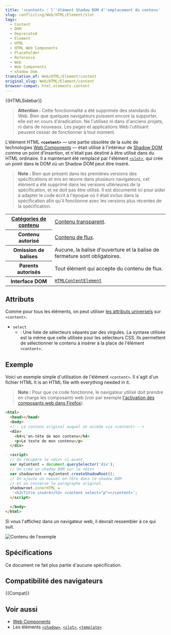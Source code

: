 ```yaml
---
title: '<content> : l''élément Shadow DOM d''emplacement du contenu'
slug: conflicting/Web/HTML/Element/slot
tags:
  - Content
  - DOM
  - Deprecated
  - Element
  - HTML
  - HTML Web Components
  - Placeholder
  - Reference
  - Web
  - Web Components
  - shadow dom
translation_of: Web/HTML/Element/content
original_slug: Web/HTML/Element/content
browser-compat: html.elements.content
---
```


{{HTMLSidebar}}

> **Attention :** Cette fonctionnalité a été supprimée des standards du Web. Bien que quelques navigateurs puissent encore la supporter, elle est en cours d'éradication. Ne l'utilisez ni dans d'anciens projets, ni dans de nouveaux. Les pages et applications Web l'utilisant peuvent cesser de fonctionner à tout moment.

L'élément HTML **`<content>`** — une partie obsolète de la suite de technologies [Web Components](/fr/docs/Web/Web_Components) — était utilisé à l'intérieur de [Shadow DOM](/fr/docs/Web/Web_Components/Using_shadow_DOM) comme un point d'insertion, et n'était pas destiné à être utilisé dans du HTML ordinaire. Il a maintenant été remplacé par l'élément [`<slot>`](/fr/docs/Web/HTML/Element/slot), qui crée un point dans le DOM où un Shadow DOM peut être inséré.

> **Note :** Bien que présent dans les premières versions des spécifications et mis en œuvre dans plusieurs navigateurs, cet élément a été supprimé dans les versions ultérieures de la spécification, et ne doit pas être utilisé. Il est documenté ici pour aider à adapter le code écrit à l'époque où il était inclus dans la spécification afin qu'il fonctionne avec les versions plus récentes de la spécification.

<table class="properties">
  <tbody>
    <tr>
      <th scope="row">
        <a href="/fr/docs/Web/Guide/HTML/Content_categories"
          >Catégories de contenu</a
        >
      </th>
      <td>
        <a
          href="/fr/docs/Web/Guide/HTML/Content_categories#transparent_content_model"
          >Contenu transparent</a
        >.
      </td>
    </tr>
    <tr>
      <th scope="row">Contenu autorisé</th>
      <td>
        <a href="/fr/docs/Web/Guide/HTML/Content_categories#flow_content"
          >Contenu de flux</a
        >.
      </td>
    </tr>
    <tr>
      <th scope="row">Omission de balises</th>
      <td>
        Aucune, la balise d'ouverture et la balise de fermeture sont
        obligatoires.
      </td>
    </tr>
    <tr>
      <th scope="row">Parents autorisés</th>
      <td>Tout élément qui accepte du contenu de flux.</td>
    </tr>
    <tr>
      <th scope="row">Interface DOM</th>
      <td>
        <a href="/fr/docs/Web/API/HTMLContentElement"
          ><code>HTMLContentElement</code></a
        >
      </td>
    </tr>
  </tbody>
</table>

## Attributs

Comme pour tous les éléments, on peut utiliser [les attributs universels](/fr/docs/Web/HTML/Global_attributes) sur `<content>`.

- `select`
  - : Une liste de sélecteurs séparés par des virgules. La syntaxe utilisée est la même que celle utilisée pour les sélecteurs CSS. Ils permettent de sélectionner le contenu à insérer à la place de l'élément `<content>`.

## Exemple

Voici un exemple simple d'utilisation de l'élément `<content>`. Il s'agit d'un fichier HTML It is an HTML file with everything needed in it.

> **Note :** Pour que ce code fonctionne, le navigateur utilisé doit prendre en charge les composants web (voir par exemple [l'activation des composants web dans Firefox](/fr/docs/Web/Web_Components#enabling_web_components_in_firefox)).

```html
<html>
  <head></head>
  <body>
  <!-- Le contenu original auquel on accède via <content> -->
  <div>
    <h4>L'en-tête de mon contenu</h4>
    <p>Le texte de mon contenu</p>
  </div>

  <script>
  // On récupère le <div> ci-avant.
  var myContent = document.querySelector('div');
  // On crée un shadow DOM sur le <div>
  var shadowroot = myContent.createShadowRoot();
  // On ajoute un nouvel en-tête dans le shadow DOM
  // et on conserve le paragraphe original.
  shadowroot.innerHTML =
   '<h2>Titre inséré</h2> <content select="p"></content>';
  </script>

  </body>
</html>
```

Si vous l'affichez dans un navigateur web, il devrait ressembler à ce qui suit.

![Contenu de l'exemple](content-example.png)

## Spécifications

Ce document ne fait plus partie d'aucune spécification.

## Compatibilité des navigateurs

{{Compat}}

## Voir aussi

- [Web Components](/fr/docs/Web/Web_Components)
- Les éléments [`<shadow>`](/fr/docs/Web/HTML/Element/Shadow), [`<slot>`](/fr/docs/Web/HTML/Element/slot), [`<template>`](/fr/docs/Web/HTML/Element/template)
